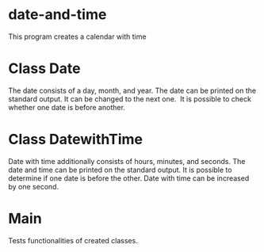 # date-and-time
This program creates a calendar with time

# Class Date

The date consists of a day, month, and year. The date can be printed on the standard output. It can be changed to the next one.  It is possible to check whether one date is before another.

# Class DatewithTime

Date with time additionally consists of hours, minutes, and seconds. The date and time can be printed on the standard output. It is possible to determine if one date is before the other. Date with time can be increased by one second.

# Main

Tests functionalities of created classes.

